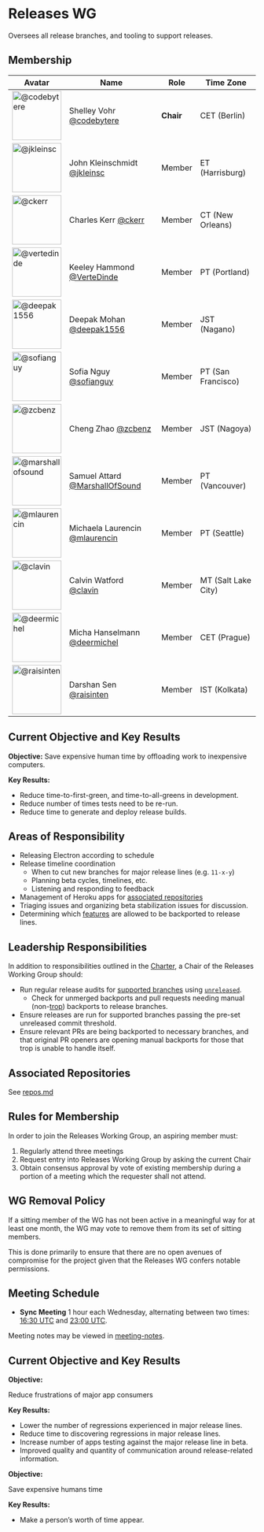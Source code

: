# Releases WG

Oversees all release branches, and tooling to support releases.

## Membership

| Avatar | Name | Role | Time Zone |
| -------------------------------------------|----------------------|----------------------------| -------- |
| <img src="https://github.com/codebytere.png" width=100 alt="@codebytere">  | Shelley Vohr [@codebytere](https://github.com/codebytere) | **Chair** | CET (Berlin) |
| <img src="https://github.com/jkleinsc.png" width=100 alt="@jkleinsc">  | John Kleinschmidt [@jkleinsc](https://github.com/jkleinsc) | Member | ET (Harrisburg) |
| <img src="https://github.com/ckerr.png" width=100 alt="@ckerr">  | Charles Kerr [@ckerr](https://github.com/ckerr) | Member | CT (New Orleans) |
| <img src="https://github.com/vertedinde.png" width=100 alt="@vertedinde">  | Keeley Hammond [@VerteDinde](https://github.com/vertedinde) | Member | PT (Portland) |
| <img src="https://github.com/deepak1556.png" width=100 alt="@deepak1556">  | Deepak Mohan [@deepak1556](https://github.com/deepak1556) | Member | JST (Nagano) |
| <img src="https://github.com/sofianguy.png" width=100 alt="@sofianguy">  | Sofia Nguy [@sofianguy](https://github.com/sofianguy) | Member | PT (San Francisco) |
| <img src="https://github.com/zcbenz.png" width=100 alt="@zcbenz">  | Cheng Zhao [@zcbenz](https://github.com/zcbenz) | Member | JST (Nagoya) |
| <img src="https://github.com/marshallofsound.png" width=100 alt="@marshallofsound">  | Samuel Attard [@MarshallOfSound](https://github.com/marshallofsound) | Member | PT (Vancouver) |
| <img src="https://github.com/mlaurencin.png" width=100 alt="@mlaurencin">  | Michaela Laurencin [@mlaurencin](https://github.com/mlaurencin) | Member | PT (Seattle) |
| <img src="https://github.com/clavin.png" width=100 alt="@clavin">  | Calvin Watford [@clavin](https://github.com/clavin) | Member | MT (Salt Lake City) |
| <img src="https://github.com/deermichel.png" width=100 alt="@deermichel">  | Micha Hanselmann [@deermichel](https://github.com/deermichel) | Member | CET (Prague) |
| <img src="https://github.com/raisinten.png" width=100 alt="@raisinten">  | Darshan Sen [@raisinten](https://github.com/raisinten) | Member | IST (Kolkata) |

## Current Objective and Key Results

**Objective:** Save expensive human time by offloading work to inexpensive computers.

**Key Results:**
* Reduce time-to-first-green, and time-to-all-greens in development.
* Reduce number of times tests need to be re-run.
* Reduce time to generate and deploy release builds.

## Areas of Responsibility

* Releasing Electron according to schedule
* Release timeline coordination
  * When to cut new branches for major release lines (e.g. `11-x-y`)
  * Planning beta cycles, timelines, etc.
  * Listening and responding to feedback
* Management of Heroku apps for [associated repositories](#associated-repositories)
* Triaging issues and organizing beta stabilization issues for discussion.
* Determining which [features](feature-backport-requests.md) are allowed to be backported to release lines.

## Leadership Responsibilities

In addition to responsibilities outlined in the [Charter](../charter/README.md), a Chair of the Releases Working Group should:

* Run regular release audits for [supported branches](https://electronjs.org/docs/tutorial/support#supported-versions) using [`unreleased`](https://github.com/electron/unreleased).
  * Check for unmerged backports and pull requests needing manual (non-[trop](https://github.com/electron/trop)) backports to release branches.
* Ensure releases are run for supported branches passing the pre-set unreleased commit threshold.
* Ensure relevant PRs are being backported to necessary branches, and that original PR openers are opening manual backports for those that trop is unable to handle itself.

## Associated Repositories

See [repos.md](repos.md)

## Rules for Membership

In order to join the Releases Working Group, an aspiring member must:

1. Regularly attend three meetings
2. Request entry into Releases Working Group by asking the current Chair
3. Obtain consensus approval by vote of existing membership during a portion of a meeting which the requester shall not attend.

## WG Removal Policy

If a sitting member of the WG has not been active in a meaningful way for at least one month, the WG may vote to remove them from its set of sitting members.

This is done primarily to ensure that there are no open avenues of compromise for the project given that the Releases WG confers notable permissions.

## Meeting Schedule

* **Sync Meeting** 1 hour each Wednesday, alternating between two times: [16:30 UTC](https://duckduckgo.com/?q=16%3A30+UTC&ia=answer) and [23:00 UTC](https://duckduckgo.com/?q=23%3A00+UTC&ia=answer).

Meeting notes may be viewed in [meeting-notes](meeting-notes).

## Current Objective and Key Results

**Objective:**

Reduce frustrations of major app consumers

**Key Results:**

* Lower the number of regressions experienced in major release lines.	
* Reduce time to discovering regressions in major release lines.
* Increase number of apps testing against the major release line in beta.
* Improved quality and quantity of communication around release-related information.

**Objective:**

Save expensive humans time

**Key Results:**

* Make a person’s worth of time appear.
